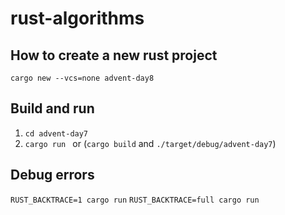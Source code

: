 # rust-algorithms

## How to create a new rust project

```shell
cargo new --vcs=none advent-day8
```

## Build and run

1. `cd advent-day7`
2. `cargo run ` or (`cargo build` and `./target/debug/advent-day7`)

## Debug errors

`RUST_BACKTRACE=1 cargo run`
`RUST_BACKTRACE=full cargo run`
